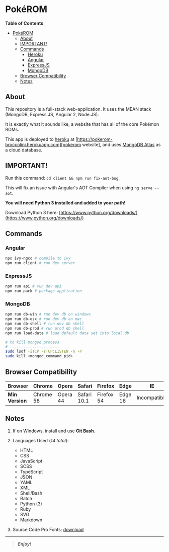 [comment]: # 'Begin README.md'

# Pok&eacute;ROM

**Table of Contents**

<!-- TOC -->

- [Pok&eacute;ROM](#pokeacuterom)
  - [About](#about)
  - [IMPORTANT!](#important)
  - [Commands](#commands)
    - [Heroku](#heroku)
    - [Angular](#angular)
    - [ExpressJS](#expressjs)
    - [MongoDB](#mongodb)
  - [Browser Compatibility](#browser-compatibility)
  - [Notes](#notes)

<!-- /TOC -->

## About

This repository is a full-stack web-application. It uses the MEAN stack (MongoDB, Express.JS, Angular 2, Node.JS).

It is exactly what it sounds like, a website that has all of the core Pok&eacute;mon ROMs.

This app is deployed to [heroku][heroku] at [https://pokerom-broccolini.herokuapp.com][pokerom website], and uses [MongoDB Atlas][mongodb atlas cloud] as a cloud database.

## IMPORTANT!

Run this command: `cd client && npm run fix-aot-bug`.

This will fix an issue with Angular's AOT Compiler when using `ng serve --aot`.

**You will need Python 3 installed and added to your path!**

Download Python 3 here: [https://www.python.org/downloads/](https://www.python.org/downloads/)

## Commands

### Angular

```bash
npx ivy-ngcc # compile to ivy
npm run client # run dev server
```

### ExpressJS

```bash
npm run api # run dev api
npm run pack # package application
```

### MongoDB

```bash
npm run db-win # run dev db on windows
npm run db-osx # run dev db on mac
npm run db-shell # run dev db shell
npm run db-prod # run prod db shell
npm run load-data # load default data set into local db

# to kill mongod process
# ----------------------
sudo lsof -iTCP -sTCP:LISTEN -n -P
sudo kill <mongod_command_pid>
```

## Browser Compatibility

| Browser         | Chrome    | Opera    | Safari      | Firefox    | Edge    | IE           |
| --------------- | --------- | -------- | ----------- | ---------- | ------- | ------------ |
| **Min Version** | Chrome 58 | Opera 44 | Safari 10.1 | Firefox 54 | Edge 16 | Incompatible |

## Notes

1. If on Windows, install and use **[Git Bash](https://git-scm.com/ 'Git SCM')**.
2. Languages Used (_14 total_):

    - HTML
    - CSS
    - JavaScript
    - SCSS
    - TypeScript
    - JSON
    - YAML
    - XML
    - Shell/Bash
    - Batch
    - Python (3)
    - Ruby
    - SVG
    - Markdown

3. Source Code Pro Fonts: [download][source code pro fonts download]

[heroku]: https://www.heroku.com/ 'Heroku Website'
[pokerom website]: https://pokerom-broccolini.herokuapp.com 'https://pokerom-broccolini.herokuapp.com'
[mongodb atlas cloud]: https://cloud.mongodb.com 'MongoDB Atlas Cloud Document DB'
[pokerom setup repo]: https://github.com/bag33188/PokeROM-Setup 'PokeROM-Setup Github Repository'
[source code pro fonts download]: https://onedrive.live.com/download?cid=093DC4D54812866B&resid=93DC4D54812866B%21106790&authkey=AGxEetnlDbFwcBA 'Source Code Pro Fonts Download (Direct Download)'

---

> _**Enjoy!**_

[comment]: # 'End README.md'
